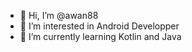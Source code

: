 - 👋 Hi, I’m @awan88
- 👀 I’m interested in Android Developper
- 🌱 I’m currently learning Kotlin and Java

<!---
awan88/awan88 is a ✨ special ✨ repository because its `README.md` (this file) appears on your GitHub profile.
You can click the Preview link to take a look at your changes.
--->
